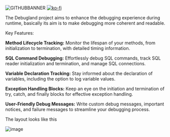 
![GITHUBBANNER](https://github.com/Abarbesgaard/Debugland/assets/11796684/08ffb432-8eba-4236-976b-9110a2d06242)
[![ko-fi](https://ko-fi.com/img/githubbutton_sm.svg)](https://ko-fi.com/Z8Z51HUTZ)

The Debugland project aims to enhance the debugging experience during runtime, basically its aim is to make debugging more coherent and readable.

Key Features:

**Method Lifecycle Tracking:** Monitor the lifespan of your methods, from initialization to termination, with detailed timing information.

**SQL Command Debugging:** Effortlessly debug SQL commands, track SQL reader initialization and termination, and manage SQL connections.

**Variable Declaration Tracking:** Stay informed about the declaration of variables, including the option to log variable values.

**Exception Handling Blocks:** Keep an eye on the initiation and termination of try, catch, and finally blocks for effective exception handling.

**User-Friendly Debug Messages:** Write custom debug messages, important notices, and failure messages to streamline your debugging process.

The layout looks like this

![image](https://github.com/Abarbesgaard/Debugland/assets/11796684/55c7efba-5aa4-4b36-8f57-46bbc17cc757)


